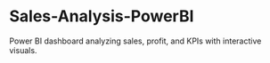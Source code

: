 # Sales-Analysis-PowerBI
Power BI dashboard analyzing sales, profit, and KPIs with interactive visuals.

